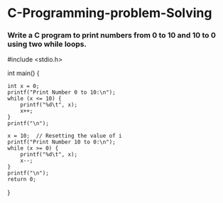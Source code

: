 # C-Programming-problem-Solving

### Write a C program to print numbers from 0 to 10 and 10 to 0 using two while loops.

#include <stdio.h>

int main() {

    int x = 0;
    printf("Print Number 0 to 10:\n");
    while (x <= 10) {
        printf("%d\t", x);
        x++;
    }
    printf("\n");

    x = 10;  // Resetting the value of i
    printf("Print Number 10 to 0:\n");
    while (x >= 0) {
        printf("%d\t", x);
        x--;
    }
    printf("\n");
    return 0;
}
